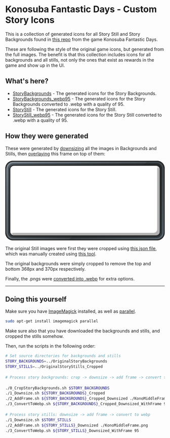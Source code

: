 # Konosuba Fantastic Days - Custom Story Icons

This is a collection of generated icons for all Story Still and Story Backgrounds found in [this repo](https://github.com/HaiKonofanDesu/konofan-assets-jp-sortet) from the game Konosuba Fantastic Days.

These are following the style of the original game icons, but generated from the full images. The benefit is that this collection includes icons for all backgrounds and all stills, not only the ones that exist as rewards in the game and show up in the UI.

## What's here?

- [StoryBackgrounds](./StoryBackgrounds) - The generated icons for the Story Backgrounds.
- [StoryBackgrounds_webp95](./StoryBackgrounds_webp95) - The generated icons for the Story Backgrounds converted to .webp with a quality of 95.
- [StoryStill](./StoryStill) - The generated icons for the Story Still.
- [StoryStill_webp95](./StoryStill_webp95) - The generated icons for the Story Still converted to .webp with a quality of 95.

## How they were generated

These were generated by [downsizing](./Scripts/1_Downsize.sh) all the images in Backgrounds and Stills, then [overlaying](./Scripts/2_Overlay.sh) this frame on top of them:

![Frame](./Scripts/KonoMiddleFrame.png)

The original Still images were first they were cropped using [this json file](./Scripts/StoryStillCropRects.json), which was manually created using [this tool](https://konofan-cropper.netlify.app).

The original backgrounds were simply cropped to remove the top and bottom 368px and 370px respectively.

Finally, the .pngs were [converted into .webp](./Scripts/3_ConvertToWebp.sh) for extra options.

----

## Doing this yourself

Make sure you have [ImageMagick](https://imagemagick.org/) installed, as well as [parallel](https://www.gnu.org/software/parallel/).

```sh
sudo apt-get install imagemagick parallel
```

Make sure also that you have downloaded the backgrounds and stills, and cropped the stills somehow.

Then, run the scripts in the following order:

```sh
# Set source directories for backgrounds and stills
STORY_BACKGROUNDS=../OriginalStoryBackgrounds
STORY_STILLS=../OriginalStoryStills_Cropped

# Process story backgrounds: crop -> downsize -> add frame -> convert to webp

./0_CropStoryBackgrounds.sh $STORY_BACKGROUNDS
./1_Downsize.sh ${STORY_BACKGROUNDS}_Cropped
./2_AddFrame.sh ${STORY_BACKGROUNDS}_Cropped_Downsized ./KonoMiddleFrame.png
./3_ConvertToWebp.sh ${STORY_BACKGROUNDS}_Cropped_Downsized_WithFrame 95

# Process story stills: downsize -> add frame -> convert to webp
./1_Downsize.sh $STORY_STILLS
./2_AddFrame.sh ${STORY_STILLS}_Downsized ./KonoMiddleFrame.png
./3_ConvertToWebp.sh ${STORY_STILLS}_Downsized_WithFrame 95
```
